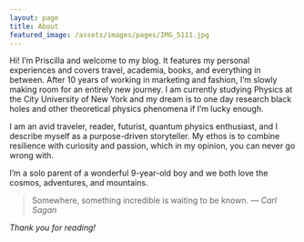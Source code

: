 ```yaml
---
layout: page
title: About
featured_image: /assets/images/pages/IMG_5111.jpg
---
```


Hi! I’m Priscilla and welcome to my blog. It features my personal experiences and covers travel, academia, books, and everything in between. After 10 years of working in marketing and fashion, I’m slowly making room for an entirely new journey. I am currently studying Physics at the City University of New York and my dream is to one day research black holes and other theoretical physics phenomena if I’m lucky enough. 

I am an avid traveler, reader, futurist, quantum physics enthusiast, and I describe myself as a purpose-driven storyteller. My ethos is to combine resilience with curiosity and passion, which in my opinion, you can never go wrong with.

I’m a solo parent of a wonderful 9-year-old boy and we both love the cosmos, adventures, and mountains. 

>Somewhere, something incredible is waiting to be known. <cite>— Carl Sagan</cite>

*Thank you for reading!* 

